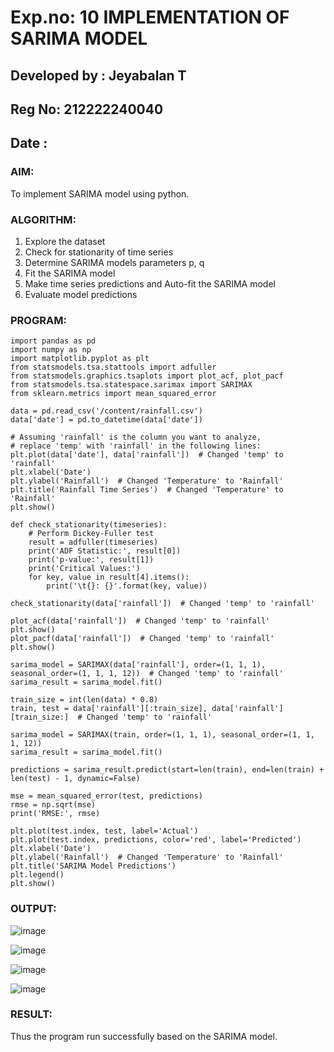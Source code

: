 # Exp.no: 10   IMPLEMENTATION OF SARIMA MODEL
## Developed by : Jeyabalan T
## Reg No: 212222240040
## Date : 

### AIM:
To implement SARIMA model using python.
### ALGORITHM:
1. Explore the dataset
2. Check for stationarity of time series
3. Determine SARIMA models parameters p, q
4. Fit the SARIMA model
5. Make time series predictions and Auto-fit the SARIMA model
6. Evaluate model predictions
### PROGRAM:
```
import pandas as pd
import numpy as np
import matplotlib.pyplot as plt
from statsmodels.tsa.stattools import adfuller
from statsmodels.graphics.tsaplots import plot_acf, plot_pacf
from statsmodels.tsa.statespace.sarimax import SARIMAX
from sklearn.metrics import mean_squared_error

data = pd.read_csv('/content/rainfall.csv')
data['date'] = pd.to_datetime(data['date'])

# Assuming 'rainfall' is the column you want to analyze, 
# replace 'temp' with 'rainfall' in the following lines:
plt.plot(data['date'], data['rainfall'])  # Changed 'temp' to 'rainfall'
plt.xlabel('Date')
plt.ylabel('Rainfall')  # Changed 'Temperature' to 'Rainfall'
plt.title('Rainfall Time Series')  # Changed 'Temperature' to 'Rainfall'
plt.show()

def check_stationarity(timeseries):
    # Perform Dickey-Fuller test
    result = adfuller(timeseries)
    print('ADF Statistic:', result[0])
    print('p-value:', result[1])
    print('Critical Values:')
    for key, value in result[4].items():
        print('\t{}: {}'.format(key, value))

check_stationarity(data['rainfall'])  # Changed 'temp' to 'rainfall'

plot_acf(data['rainfall'])  # Changed 'temp' to 'rainfall'
plt.show()
plot_pacf(data['rainfall'])  # Changed 'temp' to 'rainfall'
plt.show()

sarima_model = SARIMAX(data['rainfall'], order=(1, 1, 1), seasonal_order=(1, 1, 1, 12))  # Changed 'temp' to 'rainfall'
sarima_result = sarima_model.fit()

train_size = int(len(data) * 0.8)
train, test = data['rainfall'][:train_size], data['rainfall'][train_size:]  # Changed 'temp' to 'rainfall'

sarima_model = SARIMAX(train, order=(1, 1, 1), seasonal_order=(1, 1, 1, 12))
sarima_result = sarima_model.fit()

predictions = sarima_result.predict(start=len(train), end=len(train) + len(test) - 1, dynamic=False)

mse = mean_squared_error(test, predictions)
rmse = np.sqrt(mse)
print('RMSE:', rmse)

plt.plot(test.index, test, label='Actual')
plt.plot(test.index, predictions, color='red', label='Predicted')
plt.xlabel('Date')
plt.ylabel('Rainfall')  # Changed 'Temperature' to 'Rainfall'
plt.title('SARIMA Model Predictions')
plt.legend()
plt.show()
```
### OUTPUT:

![image](https://github.com/user-attachments/assets/6f85be51-032a-40d1-a5a7-959e5dee48ec)


![image](https://github.com/user-attachments/assets/8bd6828c-21fe-44f4-9770-7b4715d6f29e)


![image](https://github.com/user-attachments/assets/f5cabdfd-aff9-4164-8aa1-61ac1238ccd2)

![image](https://github.com/user-attachments/assets/1cf70c37-54fd-499f-bff2-9e66f3e42a4d)





### RESULT:
Thus the program run successfully based on the SARIMA model.
